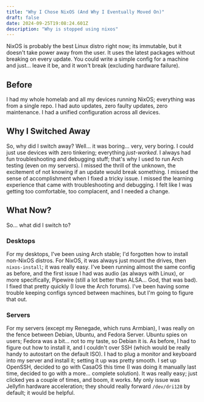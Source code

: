```yaml
---
title: "Why I Chose NixOS (And Why I Eventually Moved On)"
draft: false
date: 2024-09-25T19:08:24.601Z
description: "Why is stopped using nixos"
---
```

NixOS is probably the best Linux distro right now; its immutable, but it doesn't take power away from the user.
It uses the latest packages without breaking on every update.
You could write a simple config for a machine and just... leave it be, and it won't break (excluding hardware failure).

## Before

I had my whole homelab and all my devices running NixOS; everything was from a single repo.
I had auto updates, zero faulty updates, zero maintenance.
I had a unified configuration across all devices.

## Why I Switched Away

So, why did I switch away? Well... it was boring... very, very boring.
I could just use devices with zero tinkering; everything *just-worked*.
I always had fun troubleshooting and debugging stuff; that's why I used to run Arch testing (even on my servers).
I missed the thrill of the unknown, the excitement of not knowing if an update would break something.
I missed the sense of accomplishment when I fixed a tricky issue.
I missed the learning experience that came with troubleshooting and debugging.
I felt like I was getting too comfortable, too complacent, and I needed a change.

## What Now?

So... what did I switch to?

### Desktops

For my desktops, I've been using Arch stable; I'd forgotten how to install non-NixOS distros.
For NixOS, it was always just mount the drives, then `nixos-install`; it was really easy.
I've been running almost the same config as before, and the first issue I had was audio (as always with Linux), or more specifically, Pipewire (still a lot better than ALSA... God, that was bad).
I fixed that pretty quickly (I love the Arch forums).
I've been having some trouble keeping configs synced between machines, but I'm going to figure that out.

### Servers

For my servers (except my Renegade, which runs Armbian), I was really on the fence between Debian, Ubuntu, and Fedora Server.
Ubuntu spies on users; Fedora was a bit... not to my taste, so Debian it is.
As before, I had to figure out how to install it, and I couldn't over SSH (which would be really handy to autostart on the default ISO).
I had to plug a monitor and keyboard into my server and install it; setting it up was pretty smooth.
I set up OpenSSH, decided to go with CasaOS this time (I was doing it manually last time, decided to go with a more... complete solution).
It was really easy; just clicked yes a couple of times, and boom, it works.
My only issue was Jellyfin hardware acceleration; they should really forward `/dev/dri128` by default; it would be helpful.

